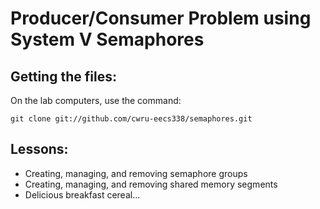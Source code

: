 Producer/Consumer Problem using System V Semaphores
===================================================

Getting the files:
------------------
On the lab computers, use the command:

    git clone git://github.com/cwru-eecs338/semaphores.git

Lessons:
--------
* Creating, managing, and removing semaphore groups
* Creating, managing, and removing shared memory segments
* Delicious breakfast cereal...
